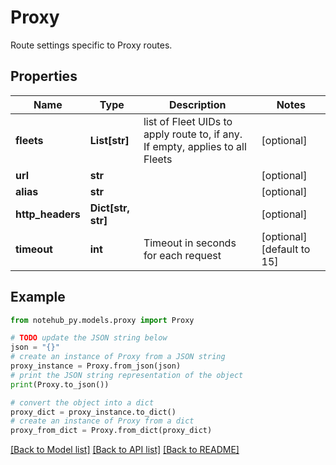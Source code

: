 # Proxy

Route settings specific to Proxy routes.

## Properties

| Name             | Type               | Description                                                                   | Notes                      |
| ---------------- | ------------------ | ----------------------------------------------------------------------------- | -------------------------- |
| **fleets**       | **List[str]**      | list of Fleet UIDs to apply route to, if any. If empty, applies to all Fleets | [optional]                 |
| **url**          | **str**            |                                                                               | [optional]                 |
| **alias**        | **str**            |                                                                               | [optional]                 |
| **http_headers** | **Dict[str, str]** |                                                                               | [optional]                 |
| **timeout**      | **int**            | Timeout in seconds for each request                                           | [optional] [default to 15] |

## Example

```python
from notehub_py.models.proxy import Proxy

# TODO update the JSON string below
json = "{}"
# create an instance of Proxy from a JSON string
proxy_instance = Proxy.from_json(json)
# print the JSON string representation of the object
print(Proxy.to_json())

# convert the object into a dict
proxy_dict = proxy_instance.to_dict()
# create an instance of Proxy from a dict
proxy_from_dict = Proxy.from_dict(proxy_dict)
```

[[Back to Model list]](../README.md#documentation-for-models) [[Back to API list]](../README.md#documentation-for-api-endpoints) [[Back to README]](../README.md)
